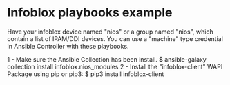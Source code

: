 # Infoblox playbooks example
Have your infoblox device named "nios" or a group named "nios", which contain a list of IPAM/DDI devices.
You can use a "machine" type credential in Ansible Controller with these playbooks.

1 - Make sure the Ansible Collection has been install.
    $ ansible-galaxy collection install infoblox.nios_modules
2 - Install the "infoblox-client" WAPI Package using pip or pip3:
    $ pip3 install infoblox-client
